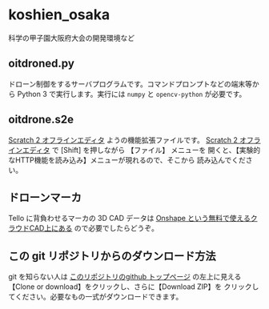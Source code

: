 # koshien_osaka
科学の甲子園大阪府大会の開発環境など

## oitdroned.py

ドローン制御をするサーバプログラムです。コマンドプロンプトなどの端末等から Python 3 で実行します。実行には `numpy` と `opencv-python` が必要です。

## oitdrone.s2e

[Scratch 2 オフラインエディタ](https://scratch.mit.edu/download/scratch2)
ようの機能拡張ファイルです。
[Scratch 2 オフラインエディタ](https://scratch.mit.edu/download/scratch2)
で [Shift] を押しながら 【ファイル】 メニューを
開くと、【実験的なHTTP機能を読み込み】メニューが現れるので、そこから
読み込んでください。

## ドローンマーカ

Tello に背負わせるマーカの 3D CAD データは
[Onshape という無料で使えるクラウドCAD上にある](https://cad.onshape.com/documents/058bd6e701b8a2fc60a9589a/w/3e75fc6e2ea59750af555c4a/e/99f57e155833bd124fe85d6b) 
ので必要でしたらどうぞ。


## この git リポジトリからのダウンロード方法

git を知らない人は
[このリポジトリのgithub トップページ](https://github.com/yagshi/koshien_osaka)
の左上に見える【Clone or download】をクリックし、さらに【Download ZIP】を
クリックしてください。必要なもの一式がダウンロードできます。

